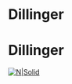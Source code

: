 # Dillinger

# Dillinger

[![N|Solid](https://cldup.com/dTxpPi9lDf.thumb.png)](https://nodesource.com/products/nsolid)
